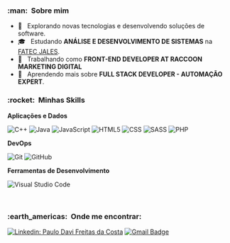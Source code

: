 <h3> :man: &nbsp;Sobre mim </h3>

- 🤔 &nbsp; Explorando novas tecnologias e desenvolvendo soluções de software.
- 🎓 &nbsp; Estudando **ANÁLISE E DESENVOLVIMENTO DE SISTEMAS** na <a href="https://www.fatecjales.edu.br/">FATEC JALES</a>.
- 💼 &nbsp; Trabalhando como **FRONT-END DEVELOPER AT RACCOON MARKETING DIGITAL** 
- 🌱 &nbsp; Aprendendo mais sobre **FULL STACK DEVELOPER - AUTOMAÇÃO EXPERT**.

<h3> :rocket: &nbsp;Minhas Skills </h3>

**Aplicações e Dados**

  ![C++](https://img.shields.io/badge/-C++-333333?style=flat&logo=C%2B%2B&logoColor=00599C)
  ![Java](https://img.shields.io/badge/-Java-333333?style=flat&logo=Java&logoColor=007396)
  ![JavaScript](https://img.shields.io/badge/-JavaScript-333333?style=flat&logo=javascript)
  ![HTML5](https://img.shields.io/badge/-HTML5-333333?style=flat&logo=HTML5)
  ![CSS](https://img.shields.io/badge/-CSS-333333?style=flat&logo=CSS3&logoColor=1572B6)
  ![SASS](https://img.shields.io/badge/Sass-333333?style=flat&logo=sass&logoColor=CC6699) 
  ![PHP](https://img.shields.io/badge/PHP-333333?style=flat&logo=php&logoColor=777BB4)

**DevOps**

  ![Git](https://img.shields.io/badge/-Git-333333?style=flat&logo=git)
  ![GitHub](https://img.shields.io/badge/-GitHub-333333?style=flat&logo=github)
 

**Ferramentas de Desenvolvimento**

  ![Visual Studio Code](https://img.shields.io/badge/-Visual%20Studio%20Code-333333?style=flat&logo=visual-studio-code&logoColor=007ACC)
 

<br/>


<h3> :earth_americas: &nbsp;Onde me encontrar: </h3> 

[![Linkedin: Paulo Davi Freitas da Costa](https://img.shields.io/badge/-PauloDavi-blue?style=flat-square&logo=Linkedin&logoColor=white&link=https://www.linkedin.com/in/paulo-davi-freitas-da-costa-6b2a5818b/)](https://www.linkedin.com/in/paulo-davi-freitas-da-costa-6b2a5818b/)
[![Gmail Badge](https://img.shields.io/badge/-p.davii.f@gmail.com-006bed?style=flat-square&logo=Gmail&logoColor=white&link=mailto:p.davii.f@gmail.com)](mailto:p.davii.f@gmail.com)

